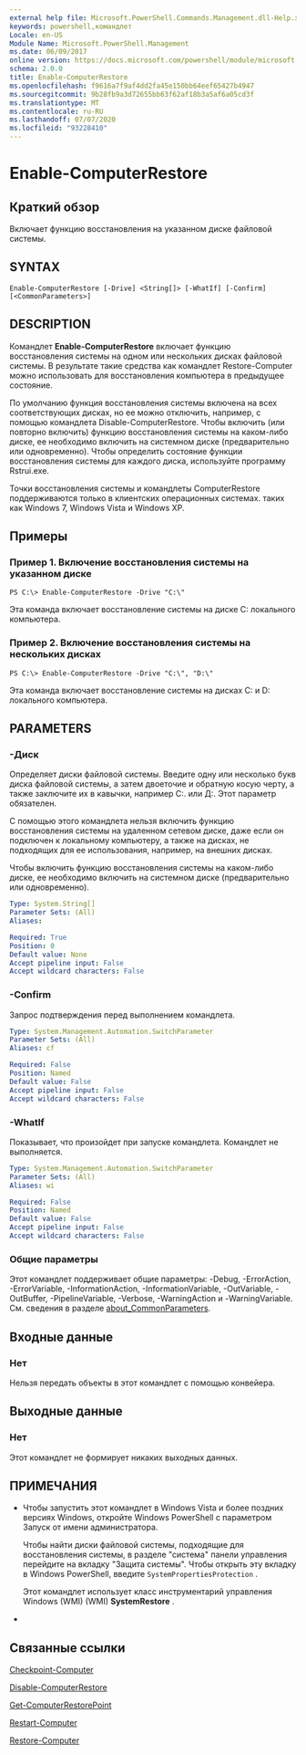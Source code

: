 ```yaml
---
external help file: Microsoft.PowerShell.Commands.Management.dll-Help.xml
keywords: powershell,командлет
Locale: en-US
Module Name: Microsoft.PowerShell.Management
ms.date: 06/09/2017
online version: https://docs.microsoft.com/powershell/module/microsoft.powershell.management/enable-computerrestore?view=powershell-5.1&WT.mc_id=ps-gethelp
schema: 2.0.0
title: Enable-ComputerRestore
ms.openlocfilehash: f9616a7f9af4dd2fa45e150bb64eef65427b4947
ms.sourcegitcommit: 9b28fb9a3d72655bb63f62af18b3a5af6a05cd3f
ms.translationtype: MT
ms.contentlocale: ru-RU
ms.lasthandoff: 07/07/2020
ms.locfileid: "93228410"
---
```

# Enable-ComputerRestore

## Краткий обзор
Включает функцию восстановления на указанном диске файловой системы.

## SYNTAX

```
Enable-ComputerRestore [-Drive] <String[]> [-WhatIf] [-Confirm] [<CommonParameters>]
```

## DESCRIPTION
Командлет **Enable-ComputerRestore** включает функцию восстановления системы на одном или нескольких дисках файловой системы.
В результате такие средства как командлет Restore-Computer можно использовать для восстановления компьютера в предыдущее состояние.

По умолчанию функция восстановления системы включена на всех соответствующих дисках, но ее можно отключить, например, с помощью командлета Disable-ComputerRestore.
Чтобы включить (или повторно включить) функцию восстановления системы на каком-либо диске, ее необходимо включить на системном диске (предварительно или одновременно).
Чтобы определить состояние функции восстановления системы для каждого диска, используйте программу Rstrui.exe.

Точки восстановления системы и командлеты ComputerRestore поддерживаются только в клиентских операционных системах. таких как Windows 7, Windows Vista и Windows XP.

## Примеры

### Пример 1. Включение восстановления системы на указанном диске

```
PS C:\> Enable-ComputerRestore -Drive "C:\"
```

Эта команда включает восстановление системы на диске C: локального компьютера.

### Пример 2. Включение восстановления системы на нескольких дисках

```
PS C:\> Enable-ComputerRestore -Drive "C:\", "D:\"
```

Эта команда включает восстановление системы на дисках C: и D: локального компьютера.

## PARAMETERS

### -Диск
Определяет диски файловой системы.
Введите одну или несколько букв диска файловой системы, а затем двоеточие и обратную косую черту, а также заключите их в кавычки, например C:\. или Д:\.
Этот параметр обязателен.

С помощью этого командлета нельзя включить функцию восстановления системы на удаленном сетевом диске, даже если он подключен к локальному компьютеру, а также на дисках, не подходящих для ее использования, например, на внешних дисках.

Чтобы включить функцию восстановления системы на каком-либо диске, ее необходимо включить на системном диске (предварительно или одновременно).

```yaml
Type: System.String[]
Parameter Sets: (All)
Aliases:

Required: True
Position: 0
Default value: None
Accept pipeline input: False
Accept wildcard characters: False
```

### -Confirm
Запрос подтверждения перед выполнением командлета.

```yaml
Type: System.Management.Automation.SwitchParameter
Parameter Sets: (All)
Aliases: cf

Required: False
Position: Named
Default value: False
Accept pipeline input: False
Accept wildcard characters: False
```

### -WhatIf
Показывает, что произойдет при запуске командлета.
Командлет не выполняется.

```yaml
Type: System.Management.Automation.SwitchParameter
Parameter Sets: (All)
Aliases: wi

Required: False
Position: Named
Default value: False
Accept pipeline input: False
Accept wildcard characters: False
```

### Общие параметры
Этот командлет поддерживает общие параметры: -Debug, -ErrorAction, -ErrorVariable, -InformationAction, -InformationVariable, -OutVariable, -OutBuffer, -PipelineVariable, -Verbose, -WarningAction и -WarningVariable. См. сведения в разделе [about_CommonParameters](https://go.microsoft.com/fwlink/?LinkID=113216).

## Входные данные

### Нет
Нельзя передать объекты в этот командлет с помощью конвейера.

## Выходные данные

### Нет
Этот командлет не формирует никаких выходных данных.

## ПРИМЕЧАНИЯ

* Чтобы запустить этот командлет в Windows Vista и более поздних версиях Windows, откройте Windows PowerShell с параметром Запуск от имени администратора.

  Чтобы найти диски файловой системы, подходящие для восстановления системы, в разделе "система" панели управления перейдите на вкладку "Защита системы". Чтобы открыть эту вкладку в Windows PowerShell, введите `SystemPropertiesProtection` .

  Этот командлет использует класс инструментарий управления Windows (WMI) (WMI) **SystemRestore** .

*

## Связанные ссылки

[Checkpoint-Computer](Checkpoint-Computer.md)

[Disable-ComputerRestore](Disable-ComputerRestore.md)

[Get-ComputerRestorePoint](Get-ComputerRestorePoint.md)

[Restart-Computer](Restart-Computer.md)

[Restore-Computer](Restore-Computer.md)
